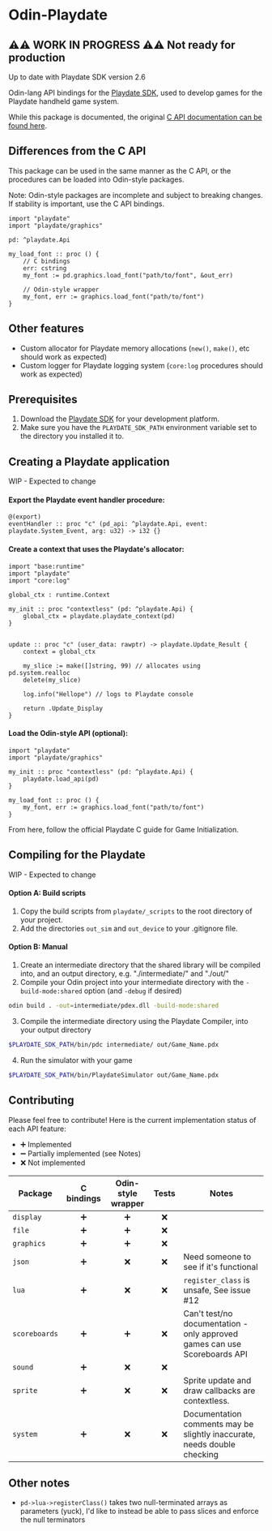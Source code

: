 # Odin-Playdate

##  ⚠️⚠️ WORK IN PROGRESS ⚠️⚠️ Not ready for production

Up to date with Playdate SDK version 2.6

Odin-lang API bindings for the [Playdate SDK](https://play.date/dev/), used to develop games for the Playdate handheld game system.

While this package is documented, the original [C API documentation can be found here](https://sdk.play.date/2.6.0/Inside%20Playdate%20with%20C.html).

## Differences from the C API

This package can be used in the same manner as the C API, or the procedures can be loaded into Odin-style packages.

Note: Odin-style packages are incomplete and subject to breaking changes. If stability is important, use the C API bindings.

```odin
import "playdate"
import "playdate/graphics"

pd: ^playdate.Api

my_load_font :: proc () {
    // C bindings
    err: cstring
    my_font := pd.graphics.load_font("path/to/font", &out_err)

    // Odin-style wrapper
    my_font, err := graphics.load_font("path/to/font")
}
```

## Other features

- Custom allocator for Playdate memory allocations (`new()`, `make()`, etc should work as expected)
- Custom logger for Playdate logging system (`core:log` procedures should work as expected)

## Prerequisites

1. Download the [Playdate SDK](https://play.date/dev/) for your development platform. 
2. Make sure you have the `PLAYDATE_SDK_PATH` environment variable set to the directory you installed it to.

## Creating a Playdate application

WIP - Expected to change

#### Export the Playdate event handler procedure:

```odin
@(export)
eventHandler :: proc "c" (pd_api: ^playdate.Api, event: playdate.System_Event, arg: u32) -> i32 {}
```

#### Create a context that uses the Playdate's allocator:

```odin
import "base:runtime"
import "playdate"
import "core:log"

global_ctx : runtime.Context

my_init :: proc "contextless" (pd: ^playdate.Api) {
    global_ctx = playdate.playdate_context(pd)
}


update :: proc "c" (user_data: rawptr) -> playdate.Update_Result {
    context = global_ctx

    my_slice := make([]string, 99) // allocates using pd.system.realloc
    delete(my_slice)

    log.info("Hellope") // logs to Playdate console

    return .Update_Display
}
```

#### Load the Odin-style API (optional):

```odin
import "playdate"
import "playdate/graphics"

my_init :: proc "contextless" (pd: ^playdate.Api) {
    playdate.load_api(pd)
}

my_load_font :: proc () {
    my_font, err := graphics.load_font("path/to/font")
}

```

From here, follow the official Playdate C guide for Game Initialization.

## Compiling for the Playdate

WIP - Expected to change

#### Option A: Build scripts

1. Copy the build scripts from `playdate/_scripts` to the root directory of your project. 
2. Add the directories `out_sim` and `out_device` to your .gitignore file.

#### Option B: Manual

1. Create an intermediate directory that the shared library will be compiled into, and an output directory, e.g. "./intermediate/" and "./out/"
2. Compile your Odin project into your intermediate directory with the `-build-mode:shared` option (and `-debug` if desired)
```sh
odin build . -out=intermediate/pdex.dll -build-mode:shared
```
3. Compile the intermediate directory using the Playdate Compiler, into your output directory
```sh
$PLAYDATE_SDK_PATH/bin/pdc intermediate/ out/Game_Name.pdx
```
4. Run the simulator with your game
```sh
$PLAYDATE_SDK_PATH/bin/PlaydateSimulator out/Game_Name.pdx
```


## Contributing

Please feel free to contribute! Here is the current implementation status of each API feature:

- ➕ Implemented
- ➖ Partially implemented (see Notes)
- ❌ Not implemented

| Package       | C bindings | Odin-style wrapper | Tests   | Notes |
|---------------|:----------:|:------------------:|:-------:|-------|
| `display`     | ➕         | ➕                 | ❌      |       |
| `file`        | ➕         | ➕                 | ❌      |       |
| `graphics`    | ➕         | ➕                 | ❌      |       |
| `json`        | ➕         | ❌                 | ❌      | Need someone to see if it's functional |
| `lua`         | ➕         | ❌                 | ❌      | `register_class` is unsafe, See issue #12|
| `scoreboards` | ➕         | ➕                 | ❌      | Can't test/no documentation - only approved games can use Scoreboards API |
| `sound`       | ➕         | ❌                 | ❌      |       |
| `sprite`      | ➕         | ❌                 | ❌      | Sprite update and draw callbacks are contextless. |
| `system`      | ➕         | ❌                 | ❌      | Documentation comments may be slightly inaccurate, needs double checking |


## Other notes

- `pd->lua->registerClass()` takes two null-terminated arrays as parameters (yuck), I'd like to instead be able to pass slices and enforce the null terminators
